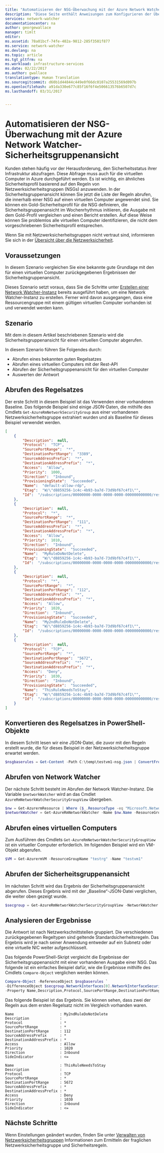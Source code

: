 ```yaml
---
title: "Automatisieren der NSG-Überwachung mit der Azure Network Watcher-Sicherheitsgruppenansicht | Microsoft-Dokumentation"
description: "Diese Seite enthält Anweisungen zum Konfigurieren der Überwachung einer Netzwerksicherheitsgruppe."
services: network-watcher
documentationcenter: na
author: georgewallace
manager: timlt
editor: 
ms.assetid: 78a01bcf-74fe-402a-9812-285f3501f877
ms.service: network-watcher
ms.devlang: na
ms.topic: article
ms.tgt_pltfrm: na
ms.workload: infrastructure-services
ms.date: 02/22/2017
ms.author: gwallace
translationtype: Human Translation
ms.sourcegitcommit: d60b1d44844c449e0f66dc0107a25531569d097b
ms.openlocfilehash: a91da330e677c85f16f6f4e506613576b6507d7c
ms.lasthandoff: 03/31/2017


---
```


# <a name="automate-nsg-auditing-with-azure-network-watcher-security-group-view"></a>Automatisieren der NSG-Überwachung mit der Azure Network Watcher-Sicherheitsgruppenansicht

Kunden stehen häufig vor der Herausforderung, den Sicherheitsstatus ihrer Infrastruktur abzufragen. Diese Abfrage muss auch für die virtuellen Computer in Azure durchgeführt werden. Es ist wichtig, ein ähnliches Sicherheitsprofil basierend auf den Regeln von Netzwerksicherheitsgruppen (NSGs) anzuwenden. In der Sicherheitsgruppenansicht können Sie jetzt die Liste der Regeln abrufen, die innerhalb einer NSG auf einen virtuellen Computer angewendet sind. Sie können ein Gold-Sicherheitsprofil für die NSG definieren, die Sicherheitsgruppenansicht im Wochenrhythmus initiieren, die Ausgabe mit dem Gold-Profil vergleichen und einen Bericht erstellen. Auf diese Weise können Sie problemlos alle virtuellen Computer identifizieren, die nicht dem vorgeschriebenen Sicherheitsprofil entsprechen.

Wenn Sie mit Netzwerksicherheitsgruppen nicht vertraut sind, informieren Sie sich in der [Übersicht über die Netzwerksicherheit](../virtual-network/virtual-networks-nsg.md).

## <a name="before-you-begin"></a>Voraussetzungen

In diesem Szenario vergleichen Sie eine bekannte gute Grundlage mit den für einen virtuellen Computer zurückgegebenen Ergebnissen der Sicherheitsgruppenansicht.

Dieses Szenario setzt voraus, dass Sie die Schritte unter [Erstellen einer Network Watcher-Instanz](network-watcher-create.md) bereits ausgeführt haben, um eine Network Watcher-Instanz zu erstellen. Ferner wird davon ausgegangen, dass eine Ressourcengruppe mit einem gültigen virtuellen Computer vorhanden ist und verwendet werden kann.

## <a name="scenario"></a>Szenario

Mit dem in diesem Artikel beschriebenen Szenario wird die Sicherheitsgruppenansicht für einen virtuellen Computer abgerufen.

In diesem Szenario führen Sie Folgendes durch:

- Abrufen eines bekannten guten Regelsatzes
- Abrufen eines virtuellen Computers mit der Rest-API
- Abrufen der Sicherheitsgruppenansicht für den virtuellen Computer
- Auswerten der Antwort

## <a name="retrieve-rule-set"></a>Abrufen des Regelsatzes

Der erste Schritt in diesem Beispiel ist das Verwenden einer vorhandenen Baseline. Das folgende Beispiel sind einige JSON-Daten, die mithilfe des Cmdlets `Get-AzureRmNetworkSecurityGroup` aus einer vorhandenen Netzwerksicherheitsgruppe extrahiert wurden und als Baseline für dieses Beispiel verwendet werden.

```json
[
    {
        "Description":  null,
        "Protocol":  "TCP",
        "SourcePortRange":  "*",
        "DestinationPortRange":  "3389",
        "SourceAddressPrefix":  "*",
        "DestinationAddressPrefix":  "*",
        "Access":  "Allow",
        "Priority":  1000,
        "Direction":  "Inbound",
        "ProvisioningState":  "Succeeded",
        "Name":  "default-allow-rdp",
        "Etag":  "W/\"d8859256-1c4c-4b93-ba7d-73d9bf67c4f1\"",
        "Id":  "/subscriptions/00000000-0000-0000-0000-000000000000/resourceGroups/testrg/providers/Microsoft.Network/networkSecurityGroups/testvm1-nsg/securityRules/default-allow-rdp"
    },
    {
        "Description":  null,
        "Protocol":  "*",
        "SourcePortRange":  "*",
        "DestinationPortRange":  "111",
        "SourceAddressPrefix":  "*",
        "DestinationAddressPrefix":  "*",
        "Access":  "Allow",
        "Priority":  1010,
        "Direction":  "Inbound",
        "ProvisioningState":  "Succeeded",
        "Name":  "MyRuleDoNotDelete",
        "Etag":  "W/\"d8859256-1c4c-4b93-ba7d-73d9bf67c4f1\"",
        "Id":  "/subscriptions/00000000-0000-0000-0000-000000000000/resourceGroups/testrg/providers/Microsoft.Network/networkSecurityGroups/testvm1-nsg/securityRules/MyRuleDoNotDelete"
    },
    {
        "Description":  null,
        "Protocol":  "*",
        "SourcePortRange":  "*",
        "DestinationPortRange":  "112",
        "SourceAddressPrefix":  "*",
        "DestinationAddressPrefix":  "*",
        "Access":  "Allow",
        "Priority":  1020,
        "Direction":  "Inbound",
        "ProvisioningState":  "Succeeded",
        "Name":  "My2ndRuleDoNotDelete",
        "Etag":  "W/\"d8859256-1c4c-4b93-ba7d-73d9bf67c4f1\"",
        "Id":  "/subscriptions/00000000-0000-0000-0000-000000000000/resourceGroups/testrg/providers/Microsoft.Network/networkSecurityGroups/testvm1-nsg/securityRules/My2ndRuleDoNotDelete"
    },
    {
        "Description":  null,
        "Protocol":  "TCP",
        "SourcePortRange":  "*",
        "DestinationPortRange":  "5672",
        "SourceAddressPrefix":  "*",
        "DestinationAddressPrefix":  "*",
        "Access":  "Deny",
        "Priority":  1030,
        "Direction":  "Inbound",
        "ProvisioningState":  "Succeeded",
        "Name":  "ThisRuleNeedsToStay",
        "Etag":  "W/\"d8859256-1c4c-4b93-ba7d-73d9bf67c4f1\"",
        "Id":  "/subscriptions/00000000-0000-0000-0000-000000000000/resourceGroups/testrg/providers/Microsoft.Network/networkSecurityGroups/testvm1-nsg/securityRules/ThisRuleNeedsToStay"
    }
]
```

## <a name="convert-rule-set-to-powershell-objects"></a>Konvertieren des Regelsatzes in PowerShell-Objekte

In diesem Schritt lesen wir eine JSON-Datei, die zuvor mit den Regeln erstellt wurde, die für dieses Beispiel in der Netzwerksicherheitsgruppe erwartet werden.

```powershell
$nsgbaserules = Get-Content -Path C:\temp\testvm1-nsg.json | ConvertFrom-Json
```

## <a name="retrieve-network-watcher"></a>Abrufen von Network Watcher

Der nächste Schritt besteht im Abrufen der Network Watcher-Instanz. Die Variable `$networkWatcher` wird an das Cmdlet `AzureRmNetworkWatcherSecurityGroupView` übergeben.

```powershell
$nw = Get-AzurermResource | Where {$_.ResourceType -eq "Microsoft.Network/networkWatchers" -and $_.Location -eq "WestCentralUS" } 
$networkWatcher = Get-AzureRmNetworkWatcher -Name $nw.Name -ResourceGroupName $nw.ResourceGroupName 
```

## <a name="get-a-vm"></a>Abrufen eines virtuellen Computers

Zum Ausführen des Cmdlets `Get-AzureRmNetworkWatcherSecurityGroupView` ist ein virtueller Computer erforderlich. Im folgenden Beispiel wird ein VM-Objekt abgerufen.

```powershell
$VM = Get-AzurermVM -ResourceGroupName "testrg" -Name "testvm1"
```

## <a name="retrieve-security-group-view"></a>Abrufen der Sicherheitsgruppenansicht

Im nächsten Schritt wird das Ergebnis der Sicherheitsgruppenansicht abgerufen. Dieses Ergebnis wird mit der „Baseline“-JSON-Datei verglichen, die weiter oben gezeigt wurde.

```powershell
$secgroup = Get-AzureRmNetworkWatcherSecurityGroupView -NetworkWatcher $networkWatcher -TargetVirtualMachineId $VM.Id
```

## <a name="analyzing-the-results"></a>Analysieren der Ergebnisse

Die Antwort ist nach Netzwerkschnittstellen gruppiert. Die verschiedenen zurückgegebenen Regeltypen sind geltende Standardsicherheitsregeln. Das Ergebnis wird je nach seiner Anwendung entweder auf ein Subnetz oder eine virtuelle NIC weiter aufgeschlüsselt.

Das folgende PowerShell-Skript vergleicht die Ergebnisse der Sicherheitsgruppenansicht mit einer vorhandenen Ausgabe einer NSG. Das folgende ist ein einfaches Beispiel dafür, wie die Ergebnisse mithilfe des Cmdlets `Compare-Object` verglichen werden können.

```powershell
Compare-Object -ReferenceObject $nsgbaserules `
-DifferenceObject $secgroup.NetworkInterfaces[0].NetworkInterfaceSecurityRules `
-Property Name,Description,Protocol,SourcePortRange,DestinationPortRange,SourceAddressPrefix,DestinationAddressPrefix,Access,Priority,Direction
```

Das folgende Beispiel ist das Ergebnis. Sie können sehen, dass zwei der Regeln aus dem ersten Regelsatz nicht im Vergleich vorhanden waren.

```
Name                     : My2ndRuleDoNotDelete
Description              : 
Protocol                 : *
SourcePortRange          : *
DestinationPortRange     : 112
SourceAddressPrefix      : *
DestinationAddressPrefix : *
Access                   : Allow
Priority                 : 1020
Direction                : Inbound
SideIndicator            : <=

Name                     : ThisRuleNeedsToStay
Description              : 
Protocol                 : TCP
SourcePortRange          : *
DestinationPortRange     : 5672
SourceAddressPrefix      : *
DestinationAddressPrefix : *
Access                   : Deny
Priority                 : 1030
Direction                : Inbound
SideIndicator            : <=
```

## <a name="next-steps"></a>Nächste Schritte

Wenn Einstellungen geändert wurden, finden Sie unter [Verwalten von Netzwerksicherheitsgruppen](../virtual-network/virtual-network-manage-nsg-arm-portal.md) Informationen zum Ermitteln der fraglichen Netzwerksicherheitsgruppe und Sicherheitsregeln.














